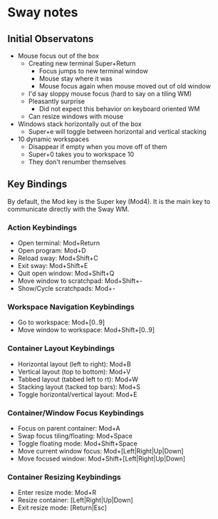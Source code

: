 # Sway notes

## Initial Observatons

* Mouse focus out of the box
  * Creating new terminal Super+Return
    * Focus jumps to new terminal window
    * Mouse stay where it was
    * Mouse focus again when mouse moved out of old window
  * I'd say sloppy mouse focus (hard to say on a tiling WM)
  * Pleasantly surprise 
    * Did not expect this behavior on keyboard oriented WM
  * Can resize windows with mouse
* Windows stack horizontally out of the box
  * Super+e will toggle between horizontal and vertical stacking
* 10 dynamic workspaces
  * Disappear if empty when you move off of them
  * Super+0 takes you to workspace 10
  * They don't renumber themselves

## Key Bindings

By default, the Mod key is the Super key (Mod4).  It is
the main key to communicate directly with the Sway WM.

### Action Keybindings

* Open terminal:              Mod+Return
* Open program:               Mod+D
* Reload sway:                Mod+Shift+C
* Exit sway:                  Mod+Shift+E
* Quit open window:           Mod+Shift+Q
* Move window to scratchpad:  Mod+Shift+-
* Show/Cycle scratchpads:     Mod+-

### Workspace Navigation Keybindings

* Go to workspace:           Mod+[0..9]
* Move window to workspace:  Mod+Shift+[0..9]

### Container Layout Keybindings

* Horizontal layout (left to right):  Mod+B
* Vertical layout (top to bottom):    Mod+V
* Tabbed layout (tabbed left to rt):  Mod+W
* Stacking layout (tacked top bars):  Mod+S
* Toggle horizontal/vertical layout:  Mod+E
 
### Container/Window Focus Keybindings

* Focus on parent container:   Mod+A
* Swap focus tiling/floating:  Mod+Space
* Toggle floating mode:        Mod+Shift+Space
* Move current window focus:   Mod+[Left|Right|Up|Down]
* Move focused window:         Mod+Shift+[Left|Right|Up|Down]

### Container Resizing Keybindings

* Enter resize mode:  Mod+R
* Resize container:   [Left|Right|Up|Down]
* Exit resize mode:   [Return|Esc]
